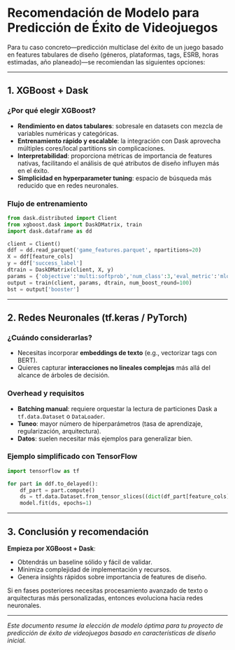 # Recomendación de Modelo para Predicción de Éxito de Videojuegos

Para tu caso concreto—predicción multiclase del éxito de un juego basado en features tabulares de diseño (géneros, plataformas, tags, ESRB, horas estimadas, año planeado)—se recomiendan las siguientes opciones:

---

## 1. XGBoost + Dask

### ¿Por qué elegir XGBoost?

- **Rendimiento en datos tabulares**: sobresale en datasets con mezcla de variables numéricas y categóricas.
- **Entrenamiento rápido y escalable**: la integración con Dask aprovecha múltiples cores/local partitions sin complicaciones.
- **Interpretabilidad**: proporciona métricas de importancia de features nativas, facilitando el análisis de qué atributos de diseño influyen más en el éxito.
- **Simplicidad en hyperparameter tuning**: espacio de búsqueda más reducido que en redes neuronales.

### Flujo de entrenamiento

```python
from dask.distributed import Client
from xgboost.dask import DaskDMatrix, train
import dask.dataframe as dd

client = Client()
ddf = dd.read_parquet('game_features.parquet', npartitions=20)
X = ddf[feature_cols]
y = ddf['success_label']
dtrain = DaskDMatrix(client, X, y)
params = {'objective':'multi:softprob','num_class':3,'eval_metric':'mlogloss'}
output = train(client, params, dtrain, num_boost_round=100)
bst = output['booster']
```

---

## 2. Redes Neuronales (tf.keras / PyTorch)

### ¿Cuándo considerarlas?

- Necesitas incorporar **embeddings de texto** (e.g., vectorizar tags con BERT).
- Quieres capturar **interacciones no lineales complejas** más allá del alcance de árboles de decisión.

### Overhead y requisitos

- **Batching manual**: requiere orquestar la lectura de particiones Dask a `tf.data.Dataset` o `DataLoader`.
- **Tuneo**: mayor número de hiperparámetros (tasa de aprendizaje, regularización, arquitectura).
- **Datos**: suelen necesitar más ejemplos para generalizar bien.

### Ejemplo simplificado con TensorFlow

```python
import tensorflow as tf

for part in ddf.to_delayed():
    df_part = part.compute()
    ds = tf.data.Dataset.from_tensor_slices((dict(df_part[feature_cols]), df_part['success_label'])).batch(1024)
    model.fit(ds, epochs=1)
```

---

## 3. Conclusión y recomendación

**Empieza por XGBoost + Dask**:

- Obtendrás un baseline sólido y fácil de validar.
- Minimiza complejidad de implementación y recursos.
- Genera insights rápidos sobre importancia de features de diseño.

Si en fases posteriores necesitas procesamiento avanzado de texto o arquitecturas más personalizadas, entonces evoluciona hacia redes neuronales.

---

*Este documento resume la elección de modelo óptima para tu proyecto de predicción de éxito de videojuegos basado en características de diseño inicial.*


